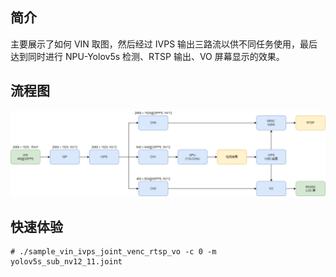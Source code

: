 ## 简介
  主要展示了如何 VIN 取图，然后经过 IVPS 输出三路流以供不同任务使用，最后达到同时进行 NPU-Yolov5s 检测、RTSP 输出、VO 屏幕显示的效果。

## 流程图
![](../../docs/sample_vin_ivps_joint_venc_rtsp_vo.png)

## 快速体验
```
# ./sample_vin_ivps_joint_venc_rtsp_vo -c 0 -m yolov5s_sub_nv12_11.joint
```